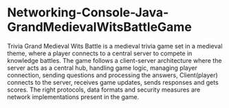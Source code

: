 # Networking-Console-Java-GrandMedievalWitsBattleGame
Trivia Grand Medieval Wits Battle is a medieval trivia game set in a medieval theme, where a player connects to a central server to compete in knowledge battles. The game follows a client-server architecture where the
server acts as a central hub, handling game logic, managing player connection, sending questions and
processing the answers, Client(player) connects to the server, receives game updates, sends responses and gets
scores. The right protocols, data formats and security measures are network implementations present in the game.
